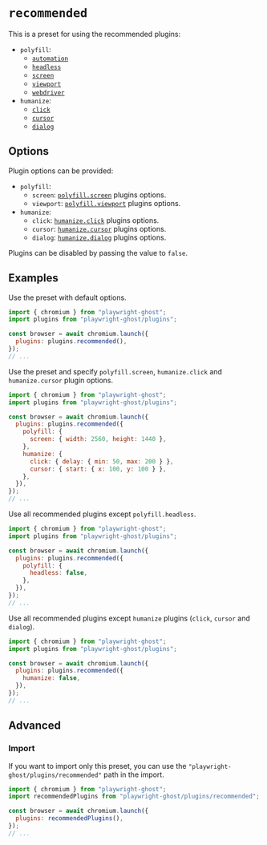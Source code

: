 # `recommended`

This is a preset for using the recommended plugins:

- `polyfill`:
  - [`automation`](polyfill/automation.md)
  - [`headless`](polyfill/headless.md)
  - [`screen`](polyfill/screen.md)
  - [`viewport`](polyfill/viewport.md)
  - [`webdriver`](polyfill/webdriver.md)
- `humanize`:
  - [`click`](humanize/click.md)
  - [`cursor`](humanize/cursor.md)
  - [`dialog`](humanize/dialog.md)

## Options

Plugin options can be provided:

- `polyfill`:
  - `screen`: [`polyfill.screen`](polyfill/screen.md#options) plugins options.
  - `viewport`: [`polyfill.viewport`](polyfill/viewport.md#options) plugins
    options.
- `humanize`:
  - `click`: [`humanize.click`](humanize/click.md#options) plugins options.
  - `cursor`: [`humanize.cursor`](humanize/cursor.md#options) plugins options.
  - `dialog`: [`humanize.dialog`](humanize/dialog.md#options) plugins options.

Plugins can be disabled by passing the value to `false`.

## Examples

Use the preset with default options.

```javascript
import { chromium } from "playwright-ghost";
import plugins from "playwright-ghost/plugins";

const browser = await chromium.launch({
  plugins: plugins.recommended(),
});
// ...
```

Use the preset and specify `polyfill.screen`, `humanize.click` and
`humanize.cursor` plugin options.

```javascript
import { chromium } from "playwright-ghost";
import plugins from "playwright-ghost/plugins";

const browser = await chromium.launch({
  plugins: plugins.recommended({
    polyfill: {
      screen: { width: 2560, height: 1440 },
    },
    humanize: {
      click: { delay: { min: 50, max: 200 } },
      cursor: { start: { x: 100, y: 100 } },
    },
  }),
});
// ...
```

Use all recommended plugins except `polyfill.headless`.

```javascript
import { chromium } from "playwright-ghost";
import plugins from "playwright-ghost/plugins";

const browser = await chromium.launch({
  plugins: plugins.recommended({
    polyfill: {
      headless: false,
    },
  }),
});
// ...
```

Use all recommended plugins except `humanize` plugins (`click`, `cursor` and
`dialog`).

```javascript
import { chromium } from "playwright-ghost";
import plugins from "playwright-ghost/plugins";

const browser = await chromium.launch({
  plugins: plugins.recommended({
    humanize: false,
  }),
});
// ...
```

## Advanced

### Import

If you want to import only this preset, you can use the
`"playwright-ghost/plugins/recommended"` path in the import.

```javascript
import { chromium } from "playwright-ghost";
import recommendedPlugins from "playwright-ghost/plugins/recommended";

const browser = await chromium.launch({
  plugins: recommendedPlugins(),
});
// ...
```

